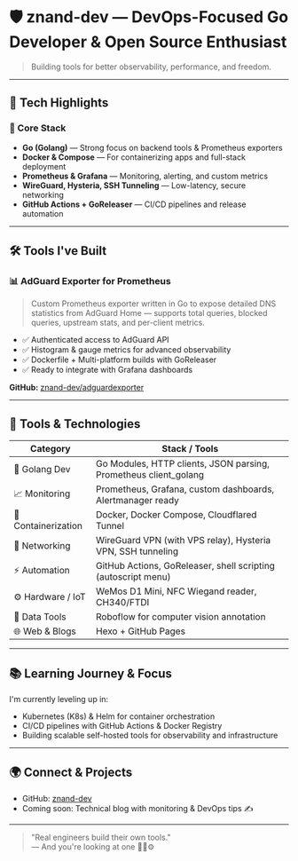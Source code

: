 # 🛡️ znand-dev — DevOps-Focused Go Developer & Open Source Enthusiast

> Building tools for better observability, performance, and freedom.

---

## 🚀 Tech Highlights

### 🔧 Core Stack
- **Go (Golang)** — Strong focus on backend tools & Prometheus exporters
- **Docker & Compose** — For containerizing apps and full-stack deployment
- **Prometheus & Grafana** — Monitoring, alerting, and custom metrics
- **WireGuard, Hysteria, SSH Tunneling** — Low-latency, secure networking
- **GitHub Actions + GoReleaser** — CI/CD pipelines and release automation

---

## 🛠️ Tools I've Built

### 📊 AdGuard Exporter for Prometheus
> Custom Prometheus exporter written in Go to expose detailed DNS statistics from AdGuard Home — supports total queries, blocked queries, upstream stats, and per-client metrics.

- ✅ Authenticated access to AdGuard API
- ✅ Histogram & gauge metrics for advanced observability
- ✅ Dockerfile + Multi-platform builds with GoReleaser
- ✅ Ready to integrate with Grafana dashboards

**GitHub:** [znand-dev/adguardexporter](https://github.com/znand-dev/adguardexporter)

---

## 🧰 Tools & Technologies

| Category            | Stack / Tools                                                              |
|---------------------|----------------------------------------------------------------------------|
| 🐹 Golang Dev        | Go Modules, HTTP clients, JSON parsing, Prometheus client_golang           |
| 📈 Monitoring        | Prometheus, Grafana, custom dashboards, Alertmanager ready                 |
| 🐳 Containerization  | Docker, Docker Compose, Cloudflared Tunnel                                |
| 🔐 Networking        | WireGuard VPN (with VPS relay), Hysteria VPN, SSH tunneling                |
| ⚡ Automation        | GitHub Actions, GoReleaser, shell scripting (autoscript menu)              |
| ⚙️ Hardware / IoT     | WeMos D1 Mini, NFC Wiegand reader, CH340/FTDI                             |
| 🧪 Data Tools        | Roboflow for computer vision annotation                                   |
| 🌐 Web & Blogs       | Hexo + GitHub Pages                                                        |

---

## 📚 Learning Journey & Focus

I'm currently leveling up in:
- Kubernetes (K8s) & Helm for container orchestration
- CI/CD pipelines with GitHub Actions & Docker Registry
- Building scalable self-hosted tools for observability and infrastructure

---

## 🌍 Connect & Projects

- GitHub: [znand-dev](https://github.com/znand-dev)
- Coming soon: Technical blog with monitoring & DevOps tips ✍️

---

> "Real engineers build their own tools."  
> — And you're looking at one 👨‍💻⚙️
